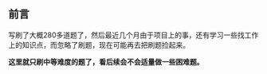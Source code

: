 ## 前言

写刷了大概280多道题了，然后最近几个月由于项目上的事，还有学习一些找工作上的知识点，而忽略了刷题，现在可能再去把刷题捡起来。

**这里就只刷中等难度的题了，看后续会不会适量做一些困难题。**

